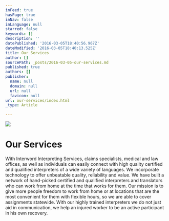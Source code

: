 ```yaml
---
inFeed: true
hasPage: true
inNav: false
inLanguage: null
starred: false
keywords: []
description: ''
datePublished: '2016-03-05T18:40:56.967Z'
dateModified: '2016-03-05T18:40:13.525Z'
title: Our Services
author: []
sourcePath: _posts/2016-03-05-our-services.md
published: true
authors: []
publisher:
  name: null
  domain: null
  url: null
  favicon: null
url: our-services/index.html
_type: Article

---
```

![](https://s3-us-west-2.amazonaws.com/the-grid-img/p/d5acd10849908ee1320d878b92e506bcb6c8870c.png)

# Our Services

With Interword Interpreting Services, claims specialists, medical and law offices, as well as 
individuals can easily connect with high quality certified and qualified interpreters of a wide 
variety of languages. We incorporate technology to offer unbeatable quality, reliability and value. 
We have built a network of hand-picked certified and qualified interpreters and translators who 
can work from home at the time that works for them.
Our mission is to give more people freedom to work from home or at locations that are the most 
convenient for them with flexible hours, so we are able to cover assignments statewide.
With our highly trained interpreters we do not just aid in communication, we help an injured 
worker to be an active participant in his own recovery.